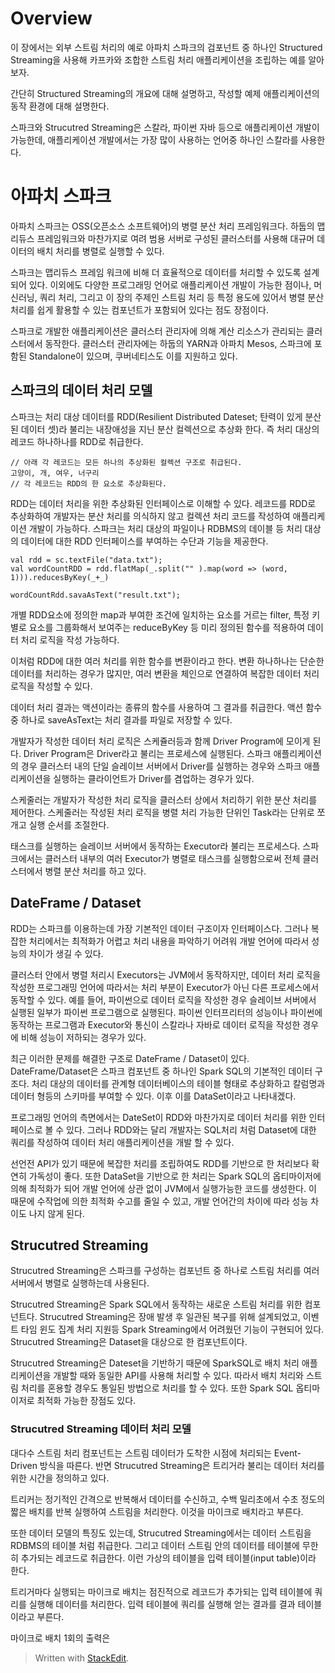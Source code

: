 # Overview 

이 장에서는 외부 스트림 처리의 예로 아파치 스파크의 검포넌트 중 하나인 Structured Streaming을 사용해 카프카와 조합한 스트림 처리 애플리케이션을 조립하는 예를 알아보자. 

간단히 Structured Streaming의 개요에 대해 설명하고, 작성할 예제 애플리케이션의 동작 환경에 대해 설명한다. 

스파크와 Strucutred Streaming은 스칼라, 파이썬 자바 등으로 애플리케이션 개발이 가능한데, 애플리케이션 개발에서는 가장 많이 사용하는 언어중 하나인 스칼라를 사용한다. 

# 아파치 스파크

아파치 스파크는 OSS(오픈소스 소프트웨어)의 병렬 분산 처리 프레임워크다. 하둡의 맵리듀스 프레임워크와 마찬가지로 여려 범용 서버로 구성된 클러스터를 사용해 대규머 데이터의 배치 처리를 병렬로 실행할 수 있다. 

스파크는 맵리듀스 프레임 워크에 비해 더 효율적으로 데이터를 처리할 수 있도록 설계되어 있다. 이외에도 다양한 프로그래밍 언어로 애플리케이션 개발이 가능한 점이나, 머신러닝, 쿼리 처리, 그리고 이 장의 주제인 스트림 처리 등 특정 용도에 있어서 병렬 분산 처리를 쉽게 활용할 수 있는 컴포넌트가 포함되어 있다는 점도 장점이다. 

스파크로 개발한 애플리케이션은 클러스터 관리자에 의해 계산 리소스가 관리되는 클러스터에서 동작한다. 클러스터 관리자에는 하둡의 YARN과 아파치 Mesos, 스파크에 포함된 Standalone이 있으며, 쿠버네티스도 이를 지원하고 있다. 

## 스파크의 데이터 처리 모델

스파크는 처리 대상 데이터를 RDD(Resilient Distributed Dateset; 탄력이 있게 분산된 데이터 셋)라 불리는 내장애성을 지닌 분산 컬렉션으로 추상화 한다. 즉 처리 대상의 레코드 하나하나를 RDD로 취급한다. 

```
// 아래 각 레코드는 모든 하나의 추상화된 컬렉션 구조로 취급된다.
고양이, 개, 여우, 너구리
// 각 레코드는 RDD의 한 요소로 추상화된다.
```

RDD는 데이터 처리을 위한 추상화된 인터페이스로 이해할 수 있다. 레코드를 RDD로 추상화하여 개발자는 분산 처리를 의식하지 않고 컬렉션 처리 코드를 작성하여 애플리케이션 개발이 가능하다. 스파크는 처리 대상의 파일이나 RDBMS의 데이블 등 처리 대상의 데이터에 대한 RDD 인터페이스를 부여하는 수단과 기능을 제공한다. 

```
val rdd = sc.textFile("data.txt");
val wordCountRDD = rdd.flatMap(_.split("" ).map(word => (word, 1))).reducesByKey(_+_)

wordCountRdd.savaAsText("result.txt");
```

개별 RDD요소에 정의한 map과 부여한 조건에 일치하는 요소를 거르는 filter, 특정 키별로 요소를 그룹화해서 보여주는 reduceByKey 등 미리 정의된 함수를 적용하여 데이터 처리 로직을 작성 가능하다. 

이처럼 RDD에 대한 여러 처리를 위한 함수를 변환이라고 한다. 변환 하나하나는 단순한 데이터를 처리하는 경우가 많지만, 여러 변환을 체인으로 연결하여 복잡한 데이터 처리 로직을 작성할 수 있다. 

데이터 처리 결과는 액션이라는 종류의 함수를 사용하여 그 결과를 취급한다. 액션 함수 중 하나로 saveAsText는 처리 결과를 파일로 저장할 수 있다.

개발자가 작성한 데이터 처리 로직은 스케쥴러등과 함께 Driver Program에 모이게 된다. Driver Program은 Driver라고 불리는 프로세스에 실행된다. 스파크 애플리케이션의 경우 클러스터 내의 단일 슬레이브 서버에서 Driver를 실행하는 경우와 스파크 애플리케이션을 실행하는 클라이언트가 Driver를 겸업하는 경우가 있다. 

스케줄러는 개발자가 작성한 처리 로직을 클러스터 상에서 처리하기 위한 분산 처리를 제어한다. 스케줄러는 작성된 처리 로직을 병렬 처리 가능한 단위인 Task라는 단위로 쪼개고 실행 순서를 조절한다. 

태스크를 실행하는 슬레이브 서버에서 동작하는 Executor라 불리는 프로세스다. 스파크에서는 클러스터 내부의 여러 Executor가 병렬로 태스크를 실행함으로써 전체 클러스터에서 병렬 분산 처리를 하고 있다. 


## DateFrame / Dataset

RDD는 스파크를 이용하는데 가장 기본적인 데이터 구조이자 인터페이스다. 그러나 복잡한 처리에서는 최적화가 어렵고 처리 내용을 파악하기 어려워 개발 언어에 따라서 성능의 차이가 생길 수 있다. 

클러스터 안에서 병렬 처리시 Executors는 JVM에서 동작하지만, 데이터 처리 로직을 작성한 프로그래밍 언어에 따라서는 처리 부분이 Executor가 아닌 다른 프로세스에서 동작할 수 있다. 예를 들어, 파이썬으로 데이터 로직을 작성한 경우 슬레이브 서버에서 실행된 일부가 파이썬 프로그램으로 실행된다. 파이썬 인터프리터의 성능이나 파이썬에 동작하는 프로그램과 Executor와 통신이 스칼라나 자바로 데이터 로직을 작성한 경우에 비해 성능이 저하되는 경우가 있다. 

최근 이러한 문제를 해결한 구조로 DateFrame / Dataset이 있다. DateFrame/Dataset은 스파크 컴포넌트 중 하나인 Spark SQL의 기본적인 데이터 구조다. 처리 대상의 데이터를 관계형 데이터베이스의 테이블 형태로 추상화하고 칼럼명과 데이터 형등의 스키마를 부여할 수 있다. 이후 이를 DataSet이라고 나타내겠다. 

프로그래밍 언어의 측면에서는 DateSet이 RDD와 마찬가지로 데이터 처리를 위한 인터페이스로 볼 수 있다. 그러나 RDD와는 달리 개발자는 SQL처리 처럼 Dataset에 대한 쿼리를 작성하여 데이터 처리 애플리케이션을 개발 할 수 있다. 

선언전 API가 있기 때문에 복잡한 처리를 조립하여도 RDD를 기반으로 한 처리보다 확연히 가독성이 좋다. 또한 DataSet을 기반으로 한 처리는 Spark SQL의 옵티마이저에 의해 최적화가 되어 개발 언어에 상관 없이 JVM에서 실행가능한 코드를 생성한다. 이 때문에 수작업에 의한 최적화 수고를 줄일 수 있고, 개발 언어간의 차이에 따라 성능 차이도 나지 않게 된다. 

## Strucutred Streaming

Strucutred Streaming은 스파크를 구성하는 컴포넌트 중 하나로 스트림 처리를 여러 서버에서 병렬로 실행하는데 사용된다. 

Strucutred Streaming은 Spark SQL에서 동작하는 새로운 스트림 처리를 위한 컴포넌트다. Strucutred Streaming은 장애 발생 후 일관된 복구를 위해 설계되었고, 이벤트 타임 윈도 집계 처리 지원등 Spark Streaming에서 어려웠던 기능이 구현되어 있다. Strucutred Streaming은 Dataset을 대상으로 한 컴포넌트이다. 

Strucutred Streaming은 Dateset을 기반하기 때문에 SparkSQL로 배치 처리 애플리케이션을 개발할 때와 동일한 API를 사용해 처리할 수 있다. 따라서 배치 처리와 스트림 처리를 혼용할 경우도 통일된 방법으로 처리를 할 수 있다. 또한 Spark SQL 옵티마이저로 최적화 가능한 장점도 있다. 

### Strucutred Streaming 데이터 처리 모델

대다수 스트림 처리 컴포넌트는 스트림 데이터가 도착한 시점에 처리되는 Event-Driven 방식을 따른다. 반면 Strucutred Streaming은 트리거라 불리는 데이터 처리를 위한 시간을 정의하고 있다. 

트리커는 정기적인 간격으로 반복해서 데이터를 수신하고, 수백 밀리초에서 수초 정도의 짧은 배치를 반복 실행하여 스트림을 처리한다.  이것을 마이크로 배치라고 부른다.

또한 데이터 모델의 특징도 있는데, Strucutred Streaming에서는 데이터 스트림을 RDBMS의 테이블 처럼 취급한다. 그리고 데이터 스트림 안의 데이터를 테이블에 무한히 추가되는 레코드로 취급한다. 이런 가상의 테이블을 입력 테이블(input table)이라 한다.

트리거마다 실행되는 마이크로 배치는 점진적으로 레코드가 추가되는 입력 테이블에 쿼리를 실행해 데이터를 처리한다. 입력 테이블에 쿼리를 실행해 얻는 결과를 결과 테이블이라고 부른다. 

마이크로 배치 1회의 출력은 

> Written with [StackEdit](https://stackedit.io/).
<!--stackedit_data:
eyJoaXN0b3J5IjpbMjA0NDExOTI0LC0yMTEyNDExNDQ1LC0xNj
AwODE3NDQ0LC02NTMyODYzMzUsMjM0MTE4MzU0XX0=
-->